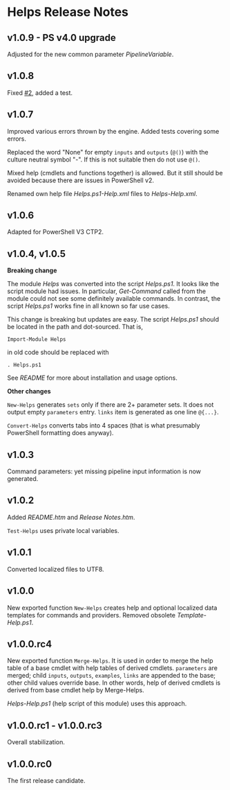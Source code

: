 
Helps Release Notes
===================

## v1.0.9  - PS v4.0 upgrade

Adjusted for the new common parameter *PipelineVariable*.

## v1.0.8

Fixed [#2](https://github.com/nightroman/Helps/issues/2), added a test.

## v1.0.7

Improved various errors thrown by the engine. Added tests covering some errors.

Replaced the word "None" for empty `inputs` and `outputs` (`@()`) with the
culture neutral symbol "-". If this is not suitable then do not use `@()`.

Mixed help (cmdlets and functions together) is allowed. But it still should be
avoided because there are issues in PowerShell v2.

Renamed own help file *Helps.ps1-Help.xml* files to *Helps-Help.xml*.

## v1.0.6

Adapted for PowerShell V3 CTP2.

## v1.0.4, v1.0.5

**Breaking change**

The module *Helps* was converted into the script *Helps.ps1*. It looks like the
script module had issues. In particular, *Get-Command* called from the module
could not see some definitely available commands. In contrast, the script
*Helps.ps1* works fine in all known so far use cases.

This change is breaking but updates are easy. The script *Helps.ps1* should be
located in the path and dot-sourced. That is,

    Import-Module Helps

in old code should be replaced with

    . Helps.ps1

See *README* for more about installation and usage options.

**Other changes**

`New-Helps` generates `sets` only if there are 2+ parameter sets. It does not
output empty `parameters` entry. `links` item is generated as one line `@{...}`.

`Convert-Helps` converts tabs into 4 spaces (that is what presumably PowerShell
formatting does anyway).

## v1.0.3

Command parameters: yet missing pipeline input information is now generated.

## v1.0.2

Added *README.htm* and *Release Notes.htm*.

`Test-Helps` uses private local variables.

## v1.0.1

Converted localized files to UTF8.

## v1.0.0

New exported function `New-Helps` creates help and optional localized data
templates for commands and providers. Removed obsolete *Template-Help.ps1*.

## v1.0.0.rc4

New exported function `Merge-Helps`. It is used in order to merge the help table
of a base cmdlet with help tables of derived cmdlets. `parameters` are merged;
child `inputs`, `outputs`, `examples`, `links` are appended to the base; other
child values override base. In other words, help of derived cmdlets is derived
from base cmdlet help by Merge-Helps.

*Helps-Help.ps1* (help script of this module) uses this approach.

## v1.0.0.rc1 - v1.0.0.rc3

Overall stabilization.

## v1.0.0.rc0

The first release candidate.
